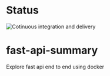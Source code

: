 # Status
![Cotinuous integration and delivery](https://github.com/smitsgit/fast-api-summary/workflows/Cotinuous%20integration%20and%20delivery/badge.svg)

# fast-api-summary
Explore fast api end to end using docker
